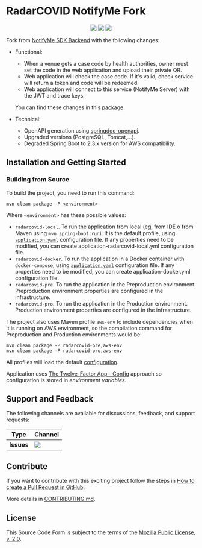 # RadarCOVID NotifyMe Fork

<p align="center">
    <a href="https://github.com/RadarCOVID/radar-covid-backend-notifyme-server/commits/" title="Last Commit"><img src="https://img.shields.io/github/last-commit/RadarCOVID/radar-covid-backend-notifyme-server?style=flat"></a>
    <a href="https://github.com/RadarCOVID/radar-covid-backend-notifyme-server/issues" title="Open Issues"><img src="https://img.shields.io/github/issues/RadarCOVID/radar-covid-backend-notifyme-server?style=flat"></a>
    <a href="https://github.com/RadarCOVID/radar-covid-backend-notifyme-server/blob/master/LICENSE" title="License"><img src="https://img.shields.io/badge/License-MPL%202.0-brightgreen.svg?style=flat"></a>
</p>

Fork from [NotifyMe SDK Backend](https://github.com/notifyme-app/notifyme-sdk-backend) with the following changes:

- Functional:
  - When a venue gets a case code by health authorities, owner must set the code in the web application and upload their private QR.
  - Web application will check the case code. If it's valid, check service will return a token and code will be redeemed.
  - Web application will connect to this service (NotifyMe Server) with the JWT and trace keys.

  You can find these changes in this [package](./notifyme-sdk-backend/notifyme-sdk-backend-ws/src/main/java/ch/ubique/notifyme/sdk/backend/ws/radarcovid).

- Technical:
  - OpenAPI generation using [springdoc-openapi](https://github.com/springdoc/springdoc-openapi).
  - Upgraded versions (PostgreSQL, Tomcat,...).
  - Degraded Spring Boot to 2.3.x version for AWS compatibility.

## Installation and Getting Started

### Building from Source

To build the project, you need to run this command:

```shell
mvn clean package -P <environment>
```

Where `<environment>` has these possible values:

- `radarcovid-local`. To run the application from local (eg, from IDE o from Maven using `mvn spring-boot:run`). It is the default profile, using [`application.yaml`](./notifyme-sdk-backend/notifyme-sdk-backend-ws/src/main/resources/application.yaml) configuration file. If any properties need to be modified, you can create application-radarcovid-local.yml configuration file.
- `radarcovid-docker`. To run the application in a Docker container with `docker-compose`, using [`application.yaml`](./notifyme-sdk-backend/notifyme-sdk-backend-ws/src/main/resources/application.yaml) configuration file. If any properties need to be modified, you can create application-docker.yml configuration file.
- `radarcovid-pre`. To run the application in the Preproduction environment.  Preproduction environment properties are configured in the infrastructure.
- `radarcovid-pro`. To run the application in the Production environment.  Production environment properties are configured in the infrastructure.

The project also uses Maven profile `aws-env` to include dependencies when it is running on AWS environment, so the compilation command for Preproduction and Production environments would be:

```shell
mvn clean package -P radarcovid-pre,aws-env
mvn clean package -P radarcovid-pro,aws-env
```

All profiles will load the default [configuration](./notifyme-sdk-backend/notifyme-sdk-backend-ws/src/main/resources/application.yaml).

Application uses [The Twelve-Factor App - Config](https://12factor.net/config) approach so configuration is stored in _environment variables_.

## Support and Feedback
The following channels are available for discussions, feedback, and support requests:

| Type       | Channel                                                |
| ---------- | ------------------------------------------------------ |
| **Issues** | <a href="https://github.com/RadarCOVID/radar-covid-backend-notifyme-server/issues" title="Open Issues"><img src="https://img.shields.io/github/issues/RadarCOVID/radar-covid-backend-notifyme-server?style=flat"></a> |

## Contribute

If you want to contribute with this exciting project follow the steps in [How to create a Pull Request in GitHub](https://opensource.com/article/19/7/create-pull-request-github).

More details in [CONTRIBUTING.md](./CONTRIBUTING.md).

## License

This Source Code Form is subject to the terms of the [Mozilla Public License, v. 2.0](https://www.mozilla.org/en-US/MPL/2.0/).

